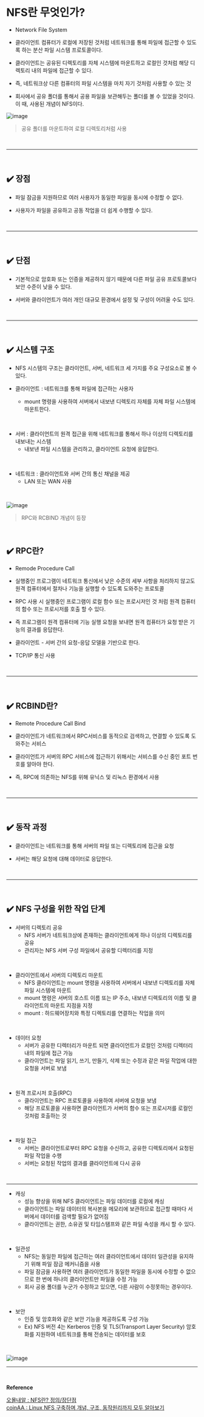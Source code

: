 # NFS란 무엇인가?
- Network File System

- 클라이언트 컴퓨터가 로컬에 저장된 것처럼 네트워크를 통해 파일에 접근할 수 있도록 하는 분산 파일 시스템 프로토콜이다.

- 클라이언트는 공유된 디렉토리를 자체 시스템에 마운트하고 로컬인 것처럼 해당 디렉토리 내의 파일에 접근할 수 있다.

- 즉, 네트워크상 다른 컴퓨터의 파일 시스템을 마치 자기 것처럼 사용할 수 있는 것

- 회사에서 공유 폴더를 통해서 공용 파일을 보관해두는 폴더를 볼 수 있었을 것이다.
이 때, 사용된 개념이 NFS이다.

![image](https://github.com/user-attachments/assets/8039c9c4-9184-4e6c-9163-c3bbe4687d47)
> 공유 폴더를 마운트하여 로컬 디렉토리처럼 사용
<br>
<hr>
<br>

## ✔️ 장점
- 파일 잠금을 지원하므로 여러 사용자가 동일한 파일을 동시에 수정할 수 없다.

- 사용자가 파일을 공유하고 공동 작업을 더 쉽게 수행할 수 있다.
<br>
<hr>
<br>

## ✔️ 단점
- 기본적으로 암호화 또는 인증을 제공하지 않기 때문에 다른 파일 공유 프로토콜보다 보안 수준이 낮을 수 있다.

- 서버와 클라이언트가 여러 개인 대규모 환경에서 설정 및 구성이 어려울 수도 있다.
<br>
<hr>
<br>

## ✔️ 시스템 구조
- NFS 시스템의 구조는 클라이언트, 서버, 네트워크 세 가지를 주요 구성요소로 볼 수 있다.

- 클라이언트 : 네트워크를 통해 파일에 접근하는 사용자
  - mount 명령을 사용하여 서버에서 내보낸 디렉토리 자체를 자체 파일 시스템에 마운트한다.
<br>

- 서버 : 클라이언트의 원격 접근을 위해 네트워크를 통해서 하나 이상의 디렉토리를 내보내는 시스템
  - 내보낸 파일 시스템을 관리하고, 클라이언트 요청에 응답한다.
<br>

- 네트워크 : 클라이언트와 서버 간의 통신 채널을 제공
  - LAN 또는 WAN 사용
<br>

![image](https://github.com/user-attachments/assets/e8ff26ee-bc4f-45c4-b85e-570d794da15f)
> RPC와 RCBIND 개념이 등장
<br>

## ✔️ RPC란?
- Remode Procedure Call

- 실행중인 프로그램이 네트워크 통신에서 낮은 수준의 세부 사항을 처리하지 않고도 원격 컴퓨터에서 절차나 기능을 실행할 수 있도록 도와주는 프로토콜

- RPC 사용 시 실행중인 프로그램이 로컬 함수 또는 프로시저인 것 처럼 원격 컴퓨터의 함수 또는 프로시저를 호출 할 수 있다.

- 즉 프로그램이 원격 컴퓨터에 기능 실행 요청을 보내면 원격 컴퓨터가 요청 받은 기능의 결과를 응답한다.

- 클라이언트 - 서버 간의 요청-응답 모델을 기반으로 한다.

- TCP/IP 통신 사용
<br>
<hr>
<br>

## ✔️ RCBIND란?
- Remote Procedure Call Bind

- 클라이언트가 네트워크에서 RPC서비스를 동적으로 검색하고, 연결할 수 있도록 도와주는 서비스

- 클라이언트가 서버의 RPC 서비스에 접근하기 위해서는 서비스를 수신 중인 포트 번호를 알아야 한다.

- 즉, RPC에 의존하는 NFS를 위해 유닉스 및 리눅스 환경에서 사용
<br>
<hr>
<br>

## ✔️ 동작 과정
- 클라이언트는 네트워크를 통해 서버의 파일 또는 디렉토리에 접근을 요청

- 서버는 해당 요청에 대해 데이터로 응답한다.
<br>
<hr>
<br>

## ✔️ NFS 구성을 위한 작업 단계
- 서버의 디렉토리 공유
  - NFS 서버가 네트워크상에 존재하는 클라이언트에게 하나 이상의 디렉토리를 공유
  - 관리자는 NFS 서버 구성 파일에서 공유할 디렉터리를 지정
<br>

- 클라이언트에서 서버의 디렉토리 마운트
  - NFS 클라이언트는 mount 명령을 사용하여 서버에서 내보낸 디렉토리를 자체 파일 시스템에 마운트
  - mount 명령은 서버의 호스트 이름 또는 IP 주소, 내보낸 디렉토리의 이름 및 클라이언트의 마운트 지점을 지정
  - mount : 하드웨어장치와 특정 디렉토리를 연결하는 작업을 의미
<br>

- 데이터 요청
  - 서버가 공유한 디렉터리가 마운트 되면 클라이언트가 로컬인 것처럼 디렉터리 내의 파일에 접근 가능
  - 클라이언트는 파일 읽기, 쓰기, 만들기, 삭제 또는 수정과 같은 파일 작업에 대한 요청을 서버로 보냄
<br>

- 원격 프로시저 호출(RPC)
  - 클라이언트는 RPC 프로토콜을 사용하여 서버에 요청을 보냄
  - 해당 프로토콜을 사용하면 클라이언트가 서버의 함수 또는 프로시저를 로컬인 것처럼 호출하는 것
<br>

- 파일 접근
  - 서버는 클라이언트로부터 RPC 요청을 수신하고, 공유한 디렉토리에서 요청된 파일 작업을 수행
  - 서버는 요청된 작업의 결과를 클라이언트에 다시 공유
<br>

****
- 캐싱
  - 성능 향상을 위해 NFS 클라이언트는 파일 데이터를 로컬에 캐싱
  - 클라이언트는 파일 데이터의 복사본을 메모리에 보관하므로 접근할 때마다 서버에서 데이터를 검색할 필요가 없어짐
  - 클라이언트는 권한, 소유권 및 타임스탬프와 같은 파일 속성을 캐시 할 수 있다.
<br>

- 일관성
  - NFS는 동일한 파일에 접근하는 여러 클라이언트에서 데이터 일관성을 유지하기 위해 파일 잠금 메커니즘을 사용
  - 파일 잠금을 사용하면 여러 클라이언트가 동일한 파일을 동시에 수정할 수 없으므로 한 번에 하나의 클라이언트만 파일을 수정 가능
  - 회사 공용 폴더를 누군가 수정하고 있으면, 다른 사람이 수정못하는 경우이다.
<br>

- 보안
  - 인증 및 암호화와 같은 보안 기능을 제공하도록 구성 가능
  - Ex) NFS 버전 4는 Kerberos 인증 및 TLS(Transport Layer Security) 암호화를 지원하여 네트워크를 통해 전송되는 데이터를 보호
<br>

![image](https://github.com/user-attachments/assets/455b264e-6e27-48f0-a31b-0ef9071da847)
<br>
<hr>
<br>


**Reference**<br>

[오몰내알 : NFS란? 정의/장단점](https://kgw7401.tistory.com/51)<br>
[coinAA : Linux NFS 구축하며 개념, 구조, 동작원리까지 모두 알아보기](https://onecoin-life.com/87)
